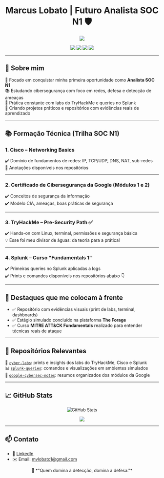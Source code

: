 <h1 align="center">Marcus Lobato | Futuro Analista SOC N1 🛡️</h1>

<p align="center">
  <img src="https://capsule-render.vercel.app/api?type=waving&color=0:0f0c29,100:302b63&height=180&section=header&text=Perfil%20de%20Cybersecurity%20em%20Construção&fontSize=30&fontAlignY=40&desc=SOC%20Analyst%20%7C%20Estudante%20de%20Ciberseguran%C3%A7a&descSize=18&animation=fadeIn" />
</p>

<p align="center">
  <img src="https://img.shields.io/badge/Cisco%20Networking-✔️-blue?style=flat-square&logo=cisco" />
  <img src="https://img.shields.io/badge/Google%20Cybersecurity-Módulo%202-yellow?style=flat-square&logo=google" />
  <img src="https://img.shields.io/badge/TryHackMe-PreSecurity%20✔️-red?style=flat-square&logo=tryhackme" />
  <img src="https://img.shields.io/badge/Splunk-Básico-green?style=flat-square&logo=splunk" />
</p>

---

## 🧠 Sobre mim

🎯 Focado em conquistar minha primeira oportunidade como **Analista SOC N1**  
📚 Estudando cibersegurança com foco em redes, defesa e detecção de ameaças  
🧰 Prática constante com labs do TryHackMe e queries no Splunk  
🧪 Criando projetos práticos e repositórios com evidências reais de aprendizado  

---

## 📚 Formação Técnica (Trilha SOC N1)

### 1. Cisco – Networking Basics  
✔️ Domínio de fundamentos de redes: IP, TCP/UDP, DNS, NAT, sub-redes  
📄 Anotações disponíveis nos repositórios

---

### 2. Certificado de Cibersegurança da Google (Módulos 1 e 2)  
✔️ Conceitos de segurança da informação  
✔️ Modelo CIA, ameaças, boas práticas de segurança  

---

### 3. TryHackMe – Pre-Security Path ✅  
✔️ Hands-on com Linux, terminal, permissões e segurança básica  
💡 Esse foi meu divisor de águas: da teoria para a prática!

---

### 4. Splunk – Curso "Fundamentals 1"  
✔️ Primeiras queries no Splunk aplicadas a logs  
✔️ Prints e comandos disponíveis nos repositórios abaixo 👇

---

## 🚀 Destaques que me colocam à frente

- ✅ Repositório com evidências visuais (print de labs, terminal, dashboards)  
- ✅ Estágio simulado concluído na plataforma **The Forage**  
- ✅ Curso **MITRE ATT&CK Fundamentals** realizado para entender técnicas reais de ataque  

---

## 📂 Repositórios Relevantes

🔎 [`cyber-labs`](https://github.com/SEU-USUARIO/cyber-labs): prints e insights dos labs do TryHackMe, Cisco e Splunk  
📊 [`splunk-queries`](https://github.com/SEU-USUARIO/splunk-queries): comandos e visualizações em ambientes simulados  
🧠 [`google-cybersec-notes`](https://github.com/SEU-USUARIO/google-cybersec-notes): resumos organizados dos módulos da Google

---

## 📈 GitHub Stats

<p align="center">
  <img src="https://github-readme-stats.vercel.app/api?username=Mvlobato&show_icons=true&theme=tokyonight" alt="GitHub Stats" />
</p>

<p align="center">
  <img src="https://streak-stats.demolab.com/?user=Mvlobato&theme=tokyonight&hide_border=true" />
</p>


---

## 📫 Contato

- 💼 [LinkedIn](https://linkedin.com/in/marcuslobatoti/)
- ✉️ Email: mvlobato1@gmail.com

<p align="center">
  🔐 *"Quem domina a detecção, domina a defesa."*
</p>
